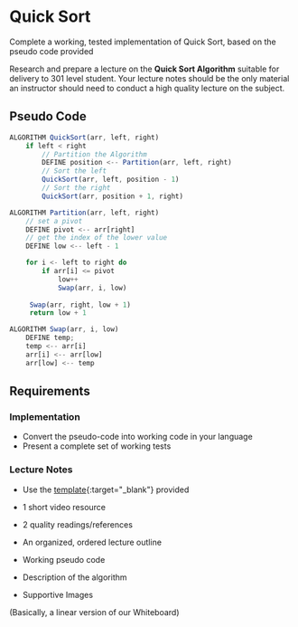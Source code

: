 # Quick Sort

Complete a working, tested implementation of Quick Sort, based on the pseudo code provided

Research and prepare a lecture on the **Quick Sort Algorithm** suitable for delivery to 301 level student. Your lecture notes should be the only material an instructor should need to conduct a high quality lecture on the subject.

## Pseudo Code
```javascript
ALGORITHM QuickSort(arr, left, right)
    if left < right
        // Partition the Algorithm
        DEFINE position <-- Partition(arr, left, right)
        // Sort the left
        QuickSort(arr, left, position - 1)
        // Sort the right
        QuickSort(arr, position + 1, right)

ALGORITHM Partition(arr, left, right)
    // set a pivot
    DEFINE pivot <-- arr[right]
    // get the index of the lower value
    DEFINE low <-- left - 1

    for i <- left to right do
        if arr[i] <= pivot
            low++
            Swap(arr, i, low)
     
     Swap(arr, right, low + 1)
     return low + 1

ALGORITHM Swap(arr, i, low)
    DEFINE temp;
    temp <-- arr[i]
    arr[i] <-- arr[low]
    arr[low] <-- temp
```

## Requirements
### Implementation
* Convert the pseudo-code into working code in your language
* Present a complete set of working tests

### Lecture Notes

* Use the [template](./LECTURE-NOTES.md){:target="_blank"} provided
* 1 short video resource
* 2 quality readings/references
* An organized, ordered lecture outline

* Working pseudo code 
* Description of the algorithm
* Supportive Images

(Basically, a linear version of our Whiteboard)

